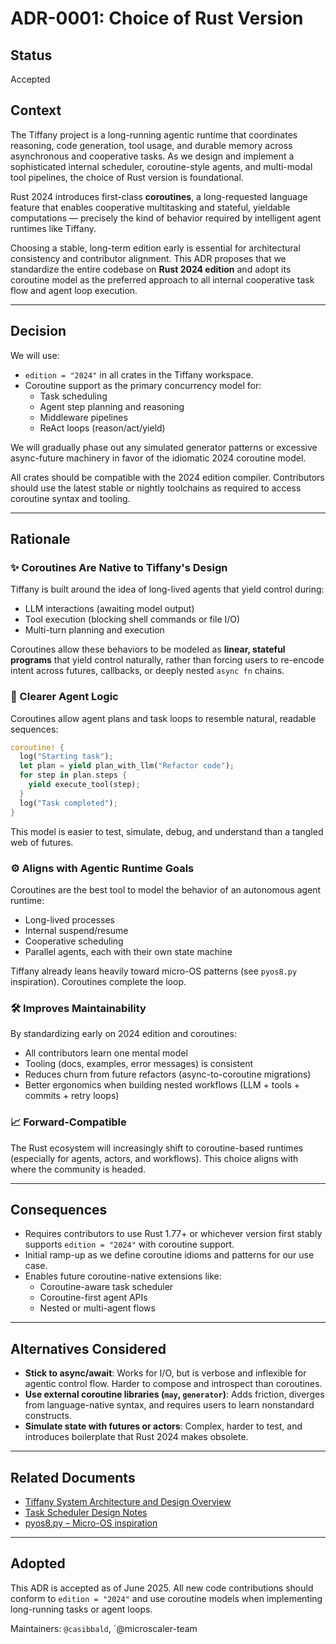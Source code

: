 # ADR-0001: Choice of Rust Version

## Status
Accepted

## Context
The Tiffany project is a long-running agentic runtime that coordinates reasoning, code generation, tool usage, and durable memory across asynchronous and cooperative tasks. As we design and implement a sophisticated internal scheduler, coroutine-style agents, and multi-modal tool pipelines, the choice of Rust version is foundational.

Rust 2024 introduces first-class **coroutines**, a long-requested language feature that enables cooperative multitasking and stateful, yieldable computations — precisely the kind of behavior required by intelligent agent runtimes like Tiffany.

Choosing a stable, long-term edition early is essential for architectural consistency and contributor alignment. This ADR proposes that we standardize the entire codebase on **Rust 2024 edition** and adopt its coroutine model as the preferred approach to all internal cooperative task flow and agent loop execution.

---

## Decision

We will use:
- `edition = "2024"` in all crates in the Tiffany workspace.
- Coroutine support as the primary concurrency model for:
    - Task scheduling
    - Agent step planning and reasoning
    - Middleware pipelines
    - ReAct loops (reason/act/yield)

We will gradually phase out any simulated generator patterns or excessive async-future machinery in favor of the idiomatic 2024 coroutine model.

All crates should be compatible with the 2024 edition compiler. Contributors should use the latest stable or nightly toolchains as required to access coroutine syntax and tooling.

---

## Rationale

### ✨ Coroutines Are Native to Tiffany's Design
Tiffany is built around the idea of long-lived agents that yield control during:
- LLM interactions (awaiting model output)
- Tool execution (blocking shell commands or file I/O)
- Multi-turn planning and execution

Coroutines allow these behaviors to be modeled as **linear, stateful programs** that yield control naturally, rather than forcing users to re-encode intent across futures, callbacks, or deeply nested `async fn` chains.

### 🧠 Clearer Agent Logic
Coroutines allow agent plans and task loops to resemble natural, readable sequences:
```rust
coroutine! {
  log("Starting task");
  let plan = yield plan_with_llm("Refactor code");
  for step in plan.steps {
    yield execute_tool(step);
  }
  log("Task completed");
}
```
This model is easier to test, simulate, debug, and understand than a tangled web of futures.

### ⚙️ Aligns with Agentic Runtime Goals
Coroutines are the best tool to model the behavior of an autonomous agent runtime:
- Long-lived processes
- Internal suspend/resume
- Cooperative scheduling
- Parallel agents, each with their own state machine

Tiffany already leans heavily toward micro-OS patterns (see `pyos8.py` inspiration). Coroutines complete the loop.

### 🛠️ Improves Maintainability
By standardizing early on 2024 edition and coroutines:
- All contributors learn one mental model
- Tooling (docs, examples, error messages) is consistent
- Reduces churn from future refactors (async-to-coroutine migrations)
- Better ergonomics when building nested workflows (LLM + tools + commits + retry loops)

### 📈 Forward-Compatible
The Rust ecosystem will increasingly shift to coroutine-based runtimes (especially for agents, actors, and workflows). This choice aligns with where the community is headed.

---

## Consequences

- Requires contributors to use Rust 1.77+ or whichever version first stably supports `edition = "2024"` with coroutine support.
- Initial ramp-up as we define coroutine idioms and patterns for our use case.
- Enables future coroutine-native extensions like:
    - Coroutine-aware task scheduler
    - Coroutine-first agent APIs
    - Nested or multi-agent flows

---

## Alternatives Considered

- **Stick to async/await**: Works for I/O, but is verbose and inflexible for agentic control flow. Harder to compose and introspect than coroutines.
- **Use external coroutine libraries (`may`, `generator`)**: Adds friction, diverges from language-native syntax, and requires users to learn nonstandard constructs.
- **Simulate state with futures or actors**: Complex, harder to test, and introduces boilerplate that Rust 2024 makes obsolete.

---

## Related Documents
- [Tiffany System Architecture and Design Overview](../whitepapers/Tiffany%20System%20Architecture%20and%20Design%20Overview.md)
- [Task Scheduler Design Notes](../whitepapers/task_scheduler.md)
- [pyos8.py – Micro-OS inspiration](http://www.dabeaz.com/coroutines/pyos8.py)

---

## Adopted
This ADR is accepted as of June 2025. All new code contributions should conform to `edition = "2024"` and use coroutine models when implementing long-running tasks or agent loops.

Maintainers: `@casibbald`, `@microscaler-team